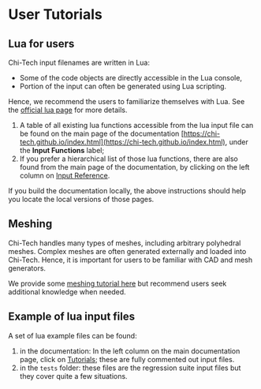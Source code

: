 # User Tutorials

## Lua for users

Chi-Tech input filenames are written in Lua: 
- Some of the code objects are directly accessible in the Lua console,
- Portion of the input can often be generated using Lua scripting.

Hence, we recommend the users to familiarize themselves with Lua. 
See the [official lua page](https://www.lua.org/) for more details.

1. A table of all existing lua functions accessible from the lua input file 
can be found on the main page of the documentation 
[https://chi-tech.github.io/index.html](https://chi-tech.github.io/index.html), 
under the **Input Functions** label;
2. If you prefer a hierarchical list of those lua functions, there are also found from the main page of the 
documentation, by clicking on the left column on [
Input Reference](https://chi-tech.github.io/modules.html).

If you build the documentation locally, the above instructions should 
help you locate the local versions of those pages.

## Meshing

Chi-Tech handles many types of meshes, including arbitrary polyhedral meshes. 
Complex meshes are often generated externally and loaded into Chi-Tech. 
Hence, it is important for users to be familiar with CAD and mesh generators.

We provide some [meshing tutorial here](https://chi-tech.github.io/d4/d25/_mesh_tutorials.html) 
but recommend users seek additional knowledge when needed.

## Example of lua input files
A set of lua example files can be found:
1. in the documentation: In the left column on the main documentation page, click
on [Tutorials](https://chi-tech.github.io/d8/d2d/_tutorial00.html); 
these are fully commented out input files. 
2. in the ```tests``` folder: these files are the regression suite input files but 
they cover quite a few situations.
